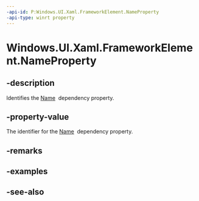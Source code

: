 ```yaml
---
-api-id: P:Windows.UI.Xaml.FrameworkElement.NameProperty
-api-type: winrt property
---
```


<!-- Property syntax
public Windows.UI.Xaml.DependencyProperty NameProperty { get; }
-->

# Windows.UI.Xaml.FrameworkElement.NameProperty

## -description
Identifies the [Name](frameworkelement_name.md)  dependency property.



## -property-value
The identifier for the [Name](frameworkelement_name.md)  dependency property.

## -remarks

## -examples

## -see-also
